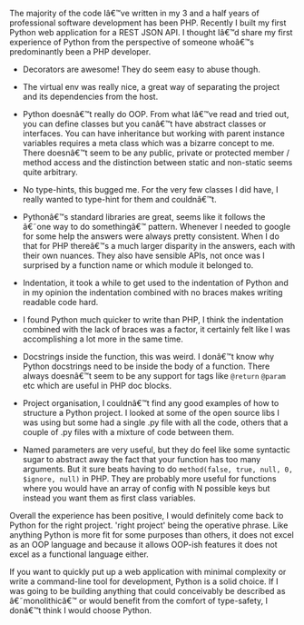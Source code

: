 The majority of the code Iâ€™ve written in my 3 and a half years of professional software development has been PHP. Recently I built my first Python web application for a REST JSON API. I thought Iâ€™d share my first experience of Python from the perspective of someone whoâ€™s predominantly been a PHP developer.

- Decorators are awesome! They do seem easy to abuse though.

- The virtual env was really nice, a great way of separating the project and its dependencies from the host.

- Python doesnâ€™t really do OOP. From what Iâ€™ve read and tried out, you can define classes but you canâ€™t have abstract classes or interfaces. You can have inheritance but working with parent instance variables requires a meta class which was a bizarre concept to me. There doesnâ€™t seem to be any public, private or protected member / method access and the distinction between static and non-static seems quite arbitrary.

- No type-hints, this bugged me. For the very few classes I did have, I really wanted to type-hint for them and couldnâ€™t.

- Pythonâ€™s standard libraries are great, seems like it follows the â€˜one way to do somethingâ€™ pattern. Whenever I needed to google for some help the answers were always pretty consistent. When I do that for PHP thereâ€™s a much larger disparity in the answers, each with their own nuances. They also have sensible APIs, not once was I surprised by a function name or which module it belonged to.

- Indentation, it took a while to get used to the indentation of Python and in my opinion the indentation combined with no braces makes writing readable code hard.

- I found Python much quicker to write than PHP, I think the indentation combined with the lack of braces was a factor, it certainly felt like I was accomplishing a lot more in the same time.

- Docstrings inside the function, this was weird. I donâ€™t know why Python docstrings need to be inside the body of a function. There always doesnâ€™t seem to be any support for tags like `@return` `@param` etc which are useful in PHP doc blocks.

- Project organisation, I couldnâ€™t find any good examples of how to structure a Python project. I looked at some of the open source libs I was using but some had a single .py file with all the code, others that a couple of .py files with a mixture of code between them. 

- Named parameters are very useful, but they do feel like some syntactic sugar to abstract away the fact that your function has too many arguments. But it sure beats having to do `method(false, true, null, 0, $ignore, null)` in PHP. They are probably more useful for functions where you would have an array of config with N possible keys but instead you want them as first class variables.

Overall the experience has been positive, I would definitely come back to Python for the right project. 'right project' being the operative phrase. Like anything Python is more fit for some purposes than others, it does not excel as an OOP language and because it allows OOP-ish features it does not excel as a functional language either.

If you want to quickly put up a web application with minimal complexity or write a command-line tool for development, Python is a solid choice. If I was going to be building anything that could conceivably be described as â€˜monolithicâ€™ or would benefit from the comfort of type-safety, I donâ€™t think I would choose Python.